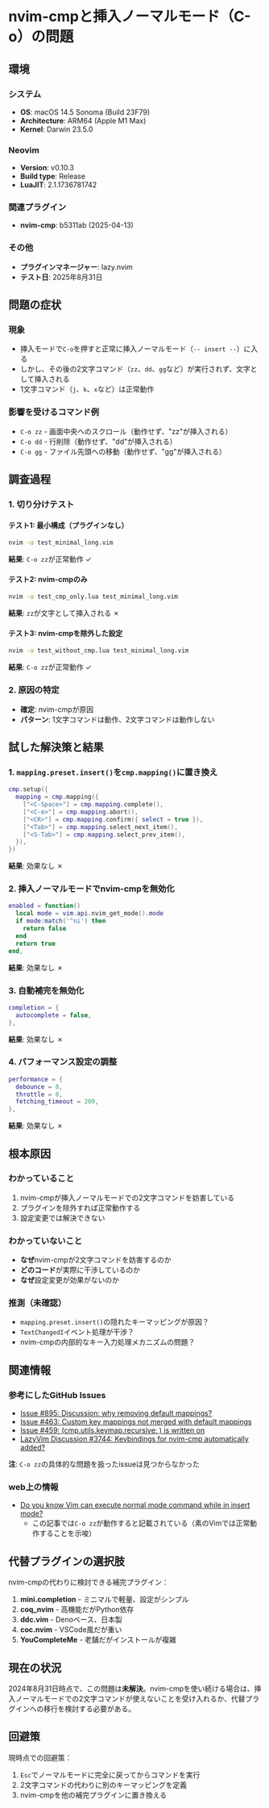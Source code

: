 # nvim-cmpと挿入ノーマルモード（C-o）の問題

## 環境

### システム
- **OS**: macOS 14.5 Sonoma (Build 23F79)
- **Architecture**: ARM64 (Apple M1 Max)
- **Kernel**: Darwin 23.5.0

### Neovim
- **Version**: v0.10.3
- **Build type**: Release
- **LuaJIT**: 2.1.1736781742

### 関連プラグイン
- **nvim-cmp**: b5311ab (2025-04-13)

### その他
- **プラグインマネージャー**: lazy.nvim
- **テスト日**: 2025年8月31日

## 問題の症状

### 現象
- 挿入モードで`C-o`を押すと正常に挿入ノーマルモード（`-- insert --`）に入る
- しかし、その後の2文字コマンド（`zz`、`dd`、`gg`など）が実行されず、文字として挿入される
- 1文字コマンド（`j`、`k`、`x`など）は正常動作

### 影響を受けるコマンド例
- `C-o zz` - 画面中央へのスクロール（動作せず、"zz"が挿入される）
- `C-o dd` - 行削除（動作せず、"dd"が挿入される）  
- `C-o gg` - ファイル先頭への移動（動作せず、"gg"が挿入される）

## 調査過程

### 1. 切り分けテスト

#### テスト1: 最小構成（プラグインなし）
```bash
nvim -u test_minimal_long.vim
```
**結果**: `C-o zz`が正常動作 ✓

#### テスト2: nvim-cmpのみ
```bash
nvim -u test_cmp_only.lua test_minimal_long.vim
```
**結果**: `zz`が文字として挿入される ✗

#### テスト3: nvim-cmpを除外した設定
```bash
nvim -u test_without_cmp.lua test_minimal_long.vim
```
**結果**: `C-o zz`が正常動作 ✓

### 2. 原因の特定
- **確定**: nvim-cmpが原因
- **パターン**: 1文字コマンドは動作、2文字コマンドは動作しない

## 試した解決策と結果

### 1. `mapping.preset.insert()`を`cmp.mapping()`に置き換え
```lua
cmp.setup({
  mapping = cmp.mapping({
    ["<C-Space>"] = cmp.mapping.complete(),
    ["<C-e>"] = cmp.mapping.abort(),
    ["<CR>"] = cmp.mapping.confirm({ select = true }),
    ["<Tab>"] = cmp.mapping.select_next_item(),
    ["<S-Tab>"] = cmp.mapping.select_prev_item(),
  }),
})
```
**結果**: 効果なし ✗

### 2. 挿入ノーマルモードでnvim-cmpを無効化
```lua
enabled = function()
  local mode = vim.api.nvim_get_mode().mode
  if mode:match('^ni') then
    return false
  end
  return true
end,
```
**結果**: 効果なし ✗

### 3. 自動補完を無効化
```lua
completion = {
  autocomplete = false,
},
```
**結果**: 効果なし ✗

### 4. パフォーマンス設定の調整
```lua
performance = {
  debounce = 0,
  throttle = 0,
  fetching_timeout = 200,
},
```
**結果**: 効果なし ✗

## 根本原因

### わかっていること
1. nvim-cmpが挿入ノーマルモードでの2文字コマンドを妨害している
2. プラグインを除外すれば正常動作する
3. 設定変更では解決できない

### わかっていないこと
- **なぜ**nvim-cmpが2文字コマンドを妨害するのか
- **どのコード**が実際に干渉しているのか
- **なぜ**設定変更が効果がないのか

### 推測（未確認）
- `mapping.preset.insert()`の隠れたキーマッピングが原因？
- `TextChangedI`イベント処理が干渉？
- nvim-cmpの内部的なキー入力処理メカニズムの問題？

## 関連情報

### 参考にしたGitHub Issues
- [Issue #895: Discussion: why removing default mappings?](https://github.com/hrsh7th/nvim-cmp/issues/895)
- [Issue #463: Custom key mappings not merged with default mappings](https://github.com/hrsh7th/nvim-cmp/issues/463)
- [Issue #459: <Plug>(cmp.utils.keymap.recursive: ) is written on <Tab>](https://github.com/hrsh7th/nvim-cmp/issues/459)
- [LazyVim Discussion #3744: Keybindings for nvim-cmp automatically added?](https://github.com/LazyVim/LazyVim/discussions/3744)

**注**: `C-o zz`の具体的な問題を扱ったissueは見つからなかった

### web上の情報
- [Do you know Vim can execute normal mode command while in insert mode?](https://dev.to/iggredible/vim-do-you-know-that-you-can-execute-normal-mode-command-while-in-insert-mode-1ipb)
  - この記事では`C-o zz`が動作すると記載されている（素のVimでは正常動作することを示唆）

## 代替プラグインの選択肢

nvim-cmpの代わりに検討できる補完プラグイン：

1. **mini.completion** - ミニマルで軽量、設定がシンプル
2. **coq_nvim** - 高機能だがPython依存
3. **ddc.vim** - Denoベース、日本製
4. **coc.nvim** - VSCode風だが重い
5. **YouCompleteMe** - 老舗だがインストールが複雑

## 現在の状況

2024年8月31日時点で、この問題は**未解決**。nvim-cmpを使い続ける場合は、挿入ノーマルモードでの2文字コマンドが使えないことを受け入れるか、代替プラグインへの移行を検討する必要がある。

## 回避策

現時点での回避策：
1. `Esc`でノーマルモードに完全に戻ってからコマンドを実行
2. 2文字コマンドの代わりに別のキーマッピングを定義
3. nvim-cmpを他の補完プラグインに置き換える